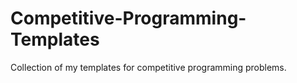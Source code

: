 # Competitive-Programming-Templates
Collection of my templates for competitive programming problems. 
